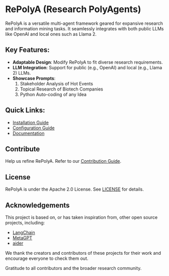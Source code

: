 # RePolyA (Research PolyAgents)

RePolyA is a versatile multi-agent framework geared for expansive research and information mining tasks. It seamlessly integrates with both public LLMs like OpenAI and local ones such as Llama 2. 

## Key Features:
- **Adaptable Design**: Modify RePolyA to fit diverse research requirements.
- **LLM Integration**: Support for public (e.g., OpenAI) and local (e.g., Llama 2) LLMs.
- **Showcase Prompts**: 
  1. Stakeholder Analysis of Hot Events
  2. Topical Research of Biotech Companies
  3. Python Auto-coding of any Idea

## Quick Links:
- [Installation Guide](https://github.com/yiouyou/RePolyA/blob/main/INSTALLATION_GUIDE.md)
- [Configuration Guide](https://github.com/yiouyou/RePolyA/blob/main/CONFIGURATION_GUIDE.md)
- [Documentation](https://github.com/yiouyou/RePolyA/blob/main/DOCUMENTATION.md)

## Contribute
Help us refine RePolyA. Refer to our [Contribution Guide](https://github.com/yiouyou/RePolyA/blob/main/CONTRIBUTION_GUIDE).

## License
RePolyA is under the Apache 2.0 License. See [LICENSE](https://github.com/yiouyou/RePolyA/blob/main/LICENSE.md) for details.

## Acknowledgements
This project is based on, or has taken inspiration from, other open source projects, including:
- [LangChain](https://github.com/langchain-ai/langchain)
- [MetaGPT](https://github.com/geekan/MetaGPT)
- [aider](https://github.com/paul-gauthier/aider)

We thank the creators and contributors of these projects for their work and encourage everyone to check them out.

Gratitude to all contributors and the broader research community.
